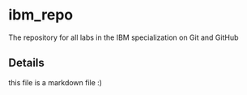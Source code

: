 # ibm_repo
The repository for all labs in the IBM specialization on Git and GitHub

## Details
this file is a markdown file :)
